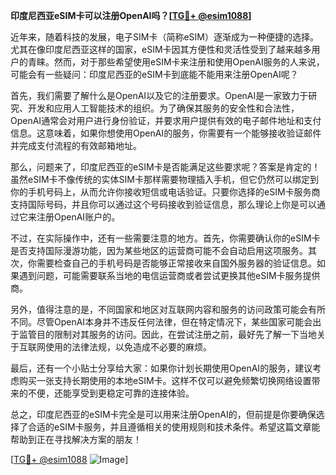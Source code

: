 **印度尼西亚eSIM卡可以注册OpenAI吗？[[TG💪+ @esim1088](https://t.me/s/esim1088)]**

近年来，随着科技的发展，电子SIM卡（简称eSIM）逐渐成为一种便捷的选择。尤其在像印度尼西亚这样的国家，eSIM卡因其方便性和灵活性受到了越来越多用户的青睐。然而，对于那些希望使用eSIM卡来注册和使用OpenAI服务的人来说，可能会有一些疑问：印度尼西亚的eSIM卡到底能不能用来注册OpenAI呢？

首先，我们需要了解什么是OpenAI以及它的注册要求。OpenAI是一家致力于研究、开发和应用人工智能技术的组织。为了确保其服务的安全性和合法性，OpenAI通常会对用户进行身份验证，并要求用户提供有效的电子邮件地址和支付信息。这意味着，如果你想使用OpenAI的服务，你需要有一个能够接收验证邮件并完成支付流程的有效邮箱地址。

那么，问题来了，印度尼西亚的eSIM卡是否能满足这些要求呢？答案是肯定的！虽然eSIM卡不像传统的实体SIM卡那样需要物理插入手机，但它仍然可以绑定到你的手机号码上，从而允许你接收短信或电话验证。只要你选择的eSIM卡服务商支持国际号码，并且你可以通过这个号码接收到验证信息，那么理论上你是可以通过它来注册OpenAI账户的。

不过，在实际操作中，还有一些需要注意的地方。首先，你需要确认你的eSIM卡是否支持国际漫游功能，因为某些地区的运营商可能不会自动启用这项服务。其次，你需要检查自己的手机号码是否能够正常接收来自国外服务器的验证信息。如果遇到问题，可能需要联系当地的电信运营商或者尝试更换其他eSIM卡服务提供商。

另外，值得注意的是，不同国家和地区对互联网内容和服务的访问政策可能会有所不同。尽管OpenAI本身并不违反任何法律，但在特定情况下，某些国家可能会出于监管目的限制对其服务的访问。因此，在尝试注册之前，最好先了解一下当地关于互联网使用的法律法规，以免造成不必要的麻烦。

最后，还有一个小贴士分享给大家：如果你计划长期使用OpenAI的服务，建议考虑购买一张支持长期使用的本地eSIM卡。这样不仅可以避免频繁切换网络设置带来的不便，还能享受到更稳定可靠的连接体验。

总之，印度尼西亚的eSIM卡完全是可以用来注册OpenAI的，但前提是你要确保选择了合适的eSIM卡服务，并且遵循相关的使用规则和技术条件。希望这篇文章能帮助到正在寻找解决方案的朋友！

[[TG💪+ @esim1088](https://t.me/s/esim1088) ![Image](https://i.postimg.cc/4NQfJmqS/Snipaste-2025-05-13-00-14-12.png)]